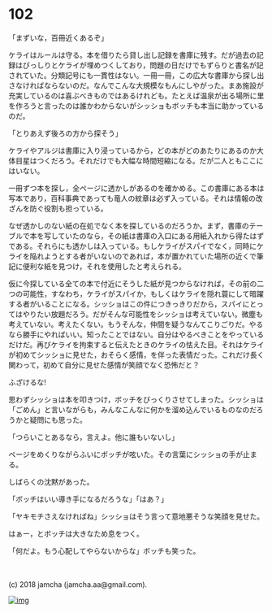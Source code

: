 # 102

「まずいな，百冊近くあるぞ」  

ケライはルールは守る。本を借りたら貸し出し記録を書庫に残す。だが過去の記録はびっしりとケライが埋めつくしており，問題の日だけでもずらりと書名が記されていた。分類記号にも一貫性はない。一冊一冊，この広大な書庫から探し出さなければならないのだ。なんでこんな大規模なもんにしやがった。まあ施設が充実しているのは喜ぶべきものではあるけれども。たとえば温泉が出る場所に里を作ろうと言ったのは誰かわからないがシッショもボッチも本当に助かっているのだ。  

「とりあえず後ろの方から探そう」  

ケライやアルジは書庫に入り浸っているから，どの本がどのあたりにあるのか大体目星はつくだろう。それだけでも大幅な時間短縮になる。だが二人ともここにはいない。  

一冊ずつ本を探し，全ページに透かしがあるのを確かめる。この書庫にある本は写本であり，百科事典であっても竜人の紋章は必ず入っている。それは情報の改ざんを防ぐ役割も担っている。  

なぜ透かしのない紙の在処でなく本を探しているのだろうか。まず，書庫のテーブルで本を写していたのなら，その紙は書庫の入口にある用紙入れから得たはずである。それらにも透かしは入っている。もしケライがスパイでなく，同時にケライを陥れようとする者がいないのであれば，本が置かれていた場所の近くで筆記に便利な紙を見つけ，それを使用したと考えられる。  

仮に今探している全ての本で付近にそうした紙が見つからなければ，その前の二つの可能性，すなわち，ケライがスパイか，もしくはケライを隠れ蓑にして暗躍する者がいることになる。シッショはこの件につきっきりだから，スパイにとってはやりたい放題だろう。だがそんな可能性をシッショは考えていない。微塵も考えていない。考えたくない。もうそんな，仲間を疑うなんてこりごりだ。やるなら勝手にやればいい。知ったことではない。自分はやるべきことをやっているだけだ。再びケライを拘束すると伝えたときのケライの怯えた目。それはケライが初めてシッショに見せた，おそらく感情，を伴った表情だった。これだけ長く関わって，初めて自分に見せた感情が笑顔でなく恐怖だと？  

ふざけるな!  

思わずシッショは本を叩きつけ，ボッチをびっくりさせてしまった。シッショは「ごめん」と言いながらも，みんなこんなに何かを溜め込んでいるものなのだろうかと疑問にも思った。  

「つらいことあるなら，言えよ。他に誰もいないし」  

ページをめくりながらふいにボッチが呟いた。その言葉にシッショの手が止まる。  

しばらくの沈黙があった。  

「ボッチはいい導き手になるだろうな」「はあ？」  

「ヤキモチさえなければね」シッショはそう言って意地悪そうな笑顔を見せた。  

はぁー，とボッチは大きなため息をつく。  

「何だよ。もう心配してやらないからな」ボッチも笑った。  

<br>  
<br>  
(c) 2018 jamcha (jamcha.aa@gmail.com).  

[![img](http://i.creativecommons.org/l/by-nc-sa/4.0/88x31.png)](http://creativecommons.org/licenses/by-nc-sa/4.0/deed)